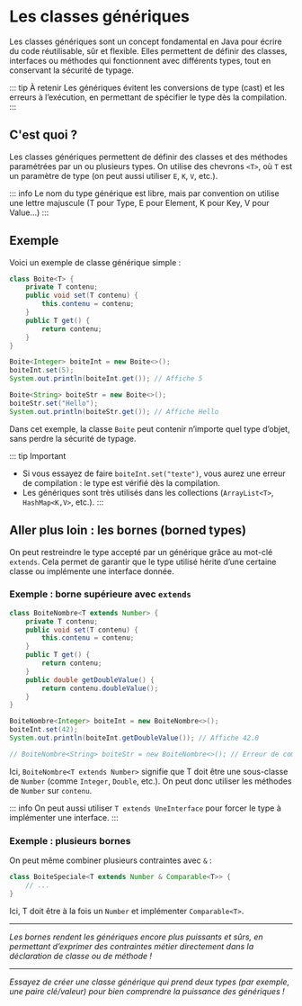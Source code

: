 # Les classes génériques

Les classes génériques sont un concept fondamental en Java pour écrire du code réutilisable, sûr et flexible. Elles permettent de définir des classes, interfaces ou méthodes qui fonctionnent avec différents types, tout en conservant la sécurité de typage.

::: tip À retenir
Les génériques évitent les conversions de type (cast) et les erreurs à l’exécution, en permettant de spécifier le type dès la compilation.
:::

## C'est quoi ?

Les classes génériques permettent de définir des classes et des méthodes paramétrées par un ou plusieurs types. On utilise des chevrons `<T>`, où `T` est un paramètre de type (on peut aussi utiliser `E`, `K`, `V`, etc.).

::: info
Le nom du type générique est libre, mais par convention on utilise une lettre majuscule (T pour Type, E pour Element, K pour Key, V pour Value…)
:::

## Exemple

Voici un exemple de classe générique simple :

```java
class Boite<T> {
    private T contenu;
    public void set(T contenu) {
        this.contenu = contenu;
    }
    public T get() {
        return contenu;
    }
}

Boite<Integer> boiteInt = new Boite<>();
boiteInt.set(5);
System.out.println(boiteInt.get()); // Affiche 5

Boite<String> boiteStr = new Boite<>();
boiteStr.set("Hello");
System.out.println(boiteStr.get()); // Affiche Hello
```

Dans cet exemple, la classe `Boite` peut contenir n’importe quel type d’objet, sans perdre la sécurité de typage.

::: tip Important
- Si vous essayez de faire `boiteInt.set("texte")`, vous aurez une erreur de compilation : le type est vérifié dès la compilation.
- Les génériques sont très utilisés dans les collections (`ArrayList<T>`, `HashMap<K,V>`, etc.).
:::

## Aller plus loin : les bornes (borned types)

On peut restreindre le type accepté par un générique grâce au mot-clé `extends`. Cela permet de garantir que le type utilisé hérite d’une certaine classe ou implémente une interface donnée.

### Exemple : borne supérieure avec `extends`

```java
class BoiteNombre<T extends Number> {
    private T contenu;
    public void set(T contenu) {
        this.contenu = contenu;
    }
    public T get() {
        return contenu;
    }
    public double getDoubleValue() {
        return contenu.doubleValue();
    }
}

BoiteNombre<Integer> boiteInt = new BoiteNombre<>();
boiteInt.set(42);
System.out.println(boiteInt.getDoubleValue()); // Affiche 42.0

// BoiteNombre<String> boiteStr = new BoiteNombre<>(); // Erreur de compilation !
```

Ici, `BoiteNombre<T extends Number>` signifie que T doit être une sous-classe de `Number` (comme `Integer`, `Double`, etc.). On peut donc utiliser les méthodes de `Number` sur `contenu`.

::: info
On peut aussi utiliser `T extends UneInterface` pour forcer le type à implémenter une interface.
:::

### Exemple : plusieurs bornes

On peut même combiner plusieurs contraintes avec `&` :

```java
class BoiteSpeciale<T extends Number & Comparable<T>> {
    // ...
}
```

Ici, T doit être à la fois un `Number` et implémenter `Comparable<T>`.

---

*Les bornes rendent les génériques encore plus puissants et sûrs, en permettant d’exprimer des contraintes métier directement dans la déclaration de classe ou de méthode !*

---

*Essayez de créer une classe générique qui prend deux types (par exemple, une paire clé/valeur) pour bien comprendre la puissance des génériques !*
